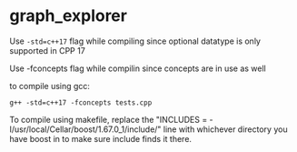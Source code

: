 # graph_explorer
Use `-std=c++17` flag while compiling since optional datatype is only supported in CPP 17

Use -fconcepts flag while compilin since concepts are in use as well

to compile using gcc:

`g++ -std=c++17 -fconcepts tests.cpp`

To compile using makefile, replace the "INCLUDES = -I/usr/local/Cellar/boost/1.67.0_1/include/" line with whichever directory you have boost in to make sure include finds it there.